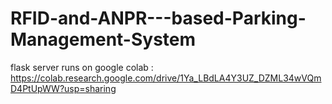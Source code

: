 # RFID-and-ANPR---based-Parking-Management-System
flask server runs on google colab : https://colab.research.google.com/drive/1Ya_LBdLA4Y3UZ_DZML34wVQmD4PtUpWW?usp=sharing
